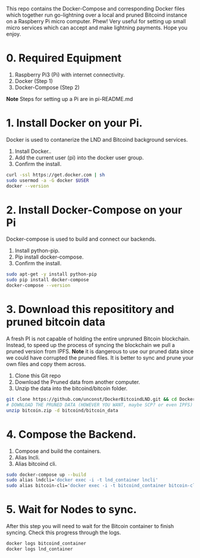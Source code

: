 This repo contains the Docker-Compose and corresponding Docker files which together run go-lightning over a local and pruned Bitcoind instance on a Raspberry Pi micro computer. Phew!
Very useful for setting up small micro services which can accept and make lightning payments. Hope you enjoy.

# 0. Required Equipment
1. Raspberry Pi3 (Pi) with internet connectivity.
1. Docker (Step 1)
1. Docker-Compose (Step 2)

**Note** Steps for setting up a Pi are in pi-README.md 

# 1. Install Docker on your Pi.
Docker is used to contanerize the LND and Bitcoind background services.

1. Install Docker..
1. Add the current user (pi) into the docker user group.
1. Confirm the install.

```bash
curl -ssl https://get.docker.com | sh
sudo usermod -a -G docker $USER
docker --version
```

# 2. Install Docker-Compose on your Pi
Docker-compose is used to build and connect our backends.

1. Install python-pip.
1. Pip install docker-compose.
1. Confirm the install.

```bash
sudo apt-get -y install python-pip
sudo pip install docker-compose
docker-compose --version
```

# 3. Download this reposititory and pruned bitcoin data 
A fresh PI is not capable of holding the entire unpruned Bitcoin blockchain.
Instead, to speed up the process of syncing the blockchain we pull a pruned version from IPFS.
**Note** it is dangerous to use our pruned data since we could have corrupted the pruned files.
It is better to sync and prune your own files and copy them across.

1. Clone this Git repo
1. Download the Pruned data from another computer.
1. Unzip the data into the bitcoind/bitcoin folder.

```bash
git clone https://github.com/unconst/DockerBitcoindLND.git && cd DockerBitcoinLND
# DOWNLOAD THE PRUNED DATA (HOWEVER YOU WANT, maybe SCP? or even IPFS) into bitcoin.zip
unzip bitcoin.zip -d bitcoind/bitcoin_data
```

# 4. Compose the Backend.

1. Compose and build the containers.
1. Alias lncli.
1. Alias bitcoind cli.

```bash
sudo docker-compose up --build
sudo alias lndcli='docker exec -i -t lnd_container lncli'
sudo alias bitcoin-cli='docker exec -i -t bitcoind_container bitcoin-cli'
```

# 5. Wait for Nodes to sync.
After this step you will need to wait for the Bitcoin container to finish syncing. Check this progress through the logs.

```bash
docker logs bitcoind_container
docker logs lnd_container
```




